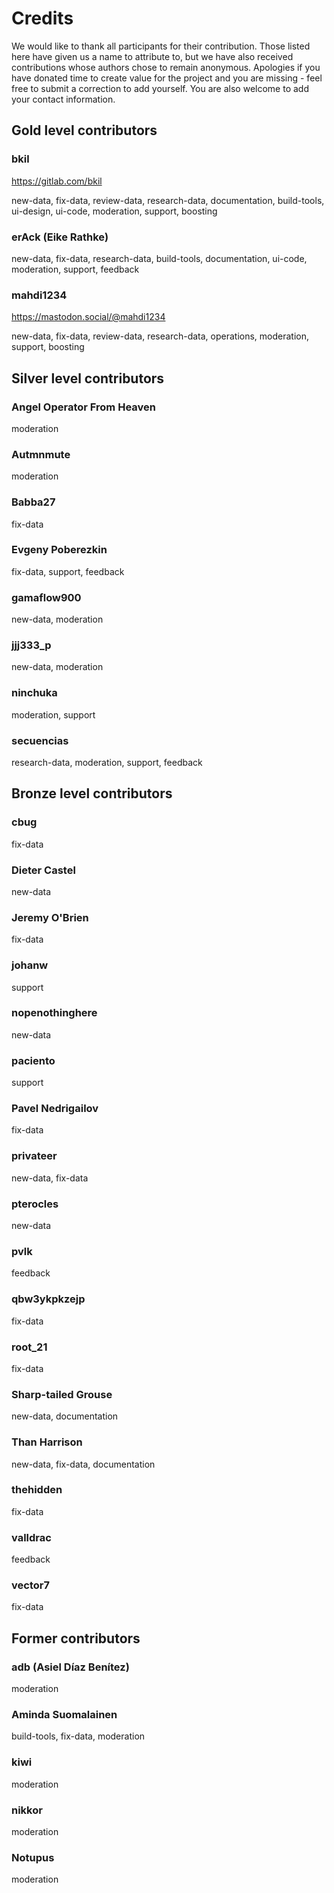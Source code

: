 # Credits

We would like to thank all participants for their contribution. Those listed here have given us a name to attribute to, but we have also received contributions whose authors chose to remain anonymous. Apologies if you have donated time to create value for the project and you are missing - feel free to submit a correction to add yourself. You are also welcome to add your contact information.

## Gold level contributors

### bkil

https://gitlab.com/bkil

new-data, fix-data, review-data, research-data, documentation, build-tools, ui-design, ui-code, moderation, support, boosting

### erAck (Eike Rathke)

new-data, fix-data, research-data, build-tools, documentation, ui-code, moderation, support, feedback

### mahdi1234

https://mastodon.social/@mahdi1234

new-data, fix-data, review-data, research-data, operations, moderation, support, boosting

## Silver level contributors

### Angel Operator From Heaven

moderation

### Autmnmute

moderation

### Babba27

fix-data

### Evgeny Poberezkin

fix-data, support, feedback

### gamaflow900

new-data, moderation

### jjj333_p

new-data, moderation

### ninchuka

moderation, support

### secuencias

research-data, moderation, support, feedback

## Bronze level contributors

### cbug

fix-data

### Dieter Castel

new-data

### Jeremy O'Brien

fix-data

### johanw

support

### nopenothinghere

new-data

### paciento

support

### Pavel Nedrigailov

fix-data

### privateer

new-data, fix-data

### pterocles

new-data

### pvlk

feedback

### qbw3ykpkzejp

fix-data

### root_21

fix-data

### Sharp-tailed Grouse

new-data, documentation

### Than Harrison

new-data, fix-data, documentation

### thehidden

fix-data

### valldrac

feedback

### vector7

fix-data

## Former contributors

### adb (Asiel Díaz Benítez)

moderation

### Aminda Suomalainen

build-tools, fix-data, moderation

### kiwi

moderation

### nikkor

moderation

### Notupus

moderation
